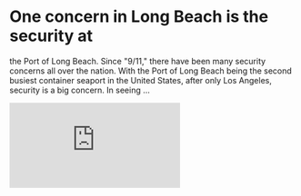 # One concern in Long Beach is the security at 

the Port of Long Beach. Since \"9/11,\" there have been many security concerns all over the nation. With the Port of Long Beach being the second busiest container seaport in the United States, after only Los Angeles, security is a big concern. In seeing ...

<iframe class="ql-video" frameborder="0" allowfullscreen="true" src="https://www.youtube.com/embed/DujKJ1OaLQE?showinfo=0"></iframe>

<br>

